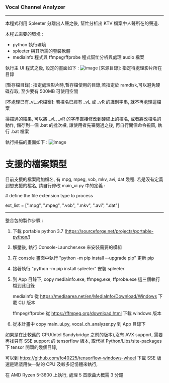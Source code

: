 ### Vocal Channel Analyzer
------------------------------

本程式利用 Spleeter 分離出人聲之後,
幫忙分析出 KTV 檔案中人聲所在的聲道.

本程式需要的環境 :
- python 執行環境
- spleeter 與其所需的套裝軟體
- mediainfo 程式與 ffmpeg/ffprobe 程式幫忙分析與處理 audio 檔案

執行主 UI 程式之後, 設定的畫面如下 :
![image](https://github.com/ericpeng1968/Vocal-Channel-Analyzer/blob/master/screenshot-1.png)
[來源目錄]: 指定待處理影片所在目錄

[暫存檔目錄]: 指定處理影片時,暫存檔使用的目錄,若指定於 ramdisk,可以避免硬碟存取, 至少要有 500MB 可使用空間

[不處理已有_vL_vR檔案]: 若檔名已經有 _vL 或 _vR 的識別字串, 就不再處理這檔案

掃描過的結果, 可以將 _vL, _vR 的字串直接修改到硬碟上的檔名, 或者將改檔名的動作,
儲存到一個 .bat 的批次檔, 讓使用者先審閱過之後, 再自行開個命令視窗, 執行 .bat 檔案

執行掃描的畫面如下 :
![image](https://github.com/ericpeng1968/Vocal-Channel-Analyzer/blob/master/screenshot-2.png)

# 支援的檔案類型
目前支援的檔案附加檔名, 有 mpg, mpeg, vob, mkv, avi, dat 幾種.
若是沒有定義到想支援的檔名, 請自行修改 main_ui.py 中的定義 :

  \# define the file extension type to process
  
  ext_list = [".mpg", ".mpeg", ".vob", ".mkv", ".avi", ".dat"]

------------------------------------------
整合包的製作步驟 :
1. 下載 portable python 3.7 (https://sourceforge.net/projects/portable-python/)
2. 解壓後, 執行 Console-Launcher.exe 來安裝需要的模組
3. 在 console 畫面中執行 "python -m pip install --upgrade pip" 更新 pip
4. 接著執行 "python -m pip install spleeter" 安裝 spleeter
5. 到 App 目錄下, copy mediainfo.exe, ffmpeg.exe, ffprobe.exe 這三個執行檔到此目錄

      mediainfo 從 https://mediaarea.net/en/MediaInfo/Download/Windows 下載 CLI 版本
      
      ffmpeg/ffprobe 從  https://ffmpeg.org/download.html 下載 windows 版本
      
6. 從本計畫中 copy main_ui.py, vocal_ch_analyzer.py 到 App 目錄下

如果是在比較舊的 CPU(Intel Sandybridge 之前的版本),沒有 AVX support,
需要再找只有 SSE support 的 tensorflow 版本, 取代掉
Python/Libs/site-packages 下 tensor 開頭的幾個目錄,

可以到 https://github.com/fo40225/tensorflow-windows-wheel 下載 SSE 版
還是建議用快一點的 CPU 及較多記憶體來執行,

在 AMD Ryzen 5-3600 上執行, 處理 5 首歌曲大概需 3 分鐘 
